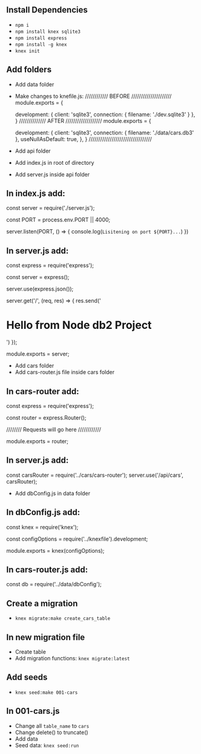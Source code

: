 ## Install Dependencies
- `npm i`
- `npm install knex sqlite3`
- `npm install express`
- `npm install -g knex`
- `knex init`

## Add folders
- Add data folder
- Make changes to knefile.js:
//////////// BEFORE /////////////////////
module.exports = {

  development: {
    client: 'sqlite3',
    connection: {
      filename: './dev.sqlite3'
    }
  },
}
////////////// AFTER ///////////////////
module.exports = {

  development: {
    client: 'sqlite3',
    connection: {
      filename: './data/cars.db3'
    },
    useNullAsDefault: true,
  },
}
/////////////////////////////////
- Add api folder
- Add index.js in root of directory
- Add server.js inside api folder

## In index.js add: 
const server = require('./server.js');

const PORT = process.env.PORT || 4000;

server.listen(PORT, () => {
    console.log(`Lisitening on port ${PORT}...`)
})

## In server.js add:
const express = require('express');

const server = express();

server.use(express.json());

server.get('/', (req, res) => {
    res.send('<h1>Hello from Node db2 Project</h1>')
});

module.exports = server;

- Add cars folder
- Add cars-router.js file inside cars folder

## In cars-router add:
const express = require('express');

const router = express.Router();

//////// Requests will go here ////////////

module.exports = router;

## In server.js add:
const carsRouter = require('../cars/cars-router');
server.use('/api/cars', carsRouter);

- Add dbConfig.js in data folder

## In dbConfig.js add:
const knex = require('knex');

const configOptions = require('../knexfile').development;

module.exports = knex(configOptions);

## In cars-router.js add:
const db = require('../data/dbConfig');

## Create a migration
- `knex migrate:make create_cars_table`

## In new migration file
- Create table
- Add migration functions: `knex migrate:latest`

## Add seeds
- `knex seed:make 001-cars`

## In 001-cars.js
- Change all `table_name` to `cars`
- Change delete() to truncate()
- Add data
- Seed data: `knex seed:run`